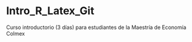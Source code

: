 # Intro_R_Latex_Git
 Curso introductorio (3 días) para estudiantes de la Maestría de Economía Colmex
